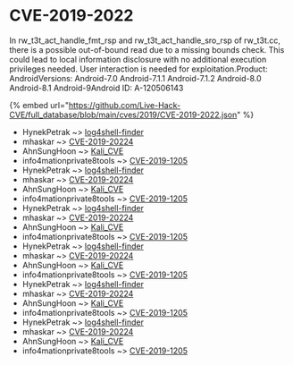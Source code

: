 # CVE-2019-2022

In rw_t3t_act_handle_fmt_rsp and rw_t3t_act_handle_sro_rsp of rw_t3t.cc, there is a possible out-of-bound read due to a missing bounds check. This could lead to local information disclosure with no additional execution privileges needed. User interaction is needed for exploitation.Product: AndroidVersions: Android-7.0 Android-7.1.1 Android-7.1.2 Android-8.0 Android-8.1 Android-9Android ID: A-120506143

{% embed url="https://github.com/Live-Hack-CVE/full_database/blob/main/cves/2019/CVE-2019-2022.json" %}


* HynekPetrak ~> [log4shell-finder](https://www.alice-snow.ru/2019/database/cve-2019-2022/log4shell-finder-hynekpetrak)
* mhaskar ~> [CVE-2019-20224](https://www.alice-snow.ru/2019/database/cve-2019-2022/cve-2019-20224-mhaskar)
* AhnSungHoon ~> [Kali_CVE](https://www.alice-snow.ru/2019/database/cve-2019-2022/kali_cve-ahnsunghoon)
* info4mationprivate8tools ~> [CVE-2019-1205](https://www.alice-snow.ru/2019/database/cve-2019-2022/cve-2019-1205-info4mationprivate8tools)
* HynekPetrak ~> [log4shell-finder](https://www.alice-snow.ru/2019/database/cve-2019-2022/log4shell-finder-hynekpetrak)
* mhaskar ~> [CVE-2019-20224](https://www.alice-snow.ru/2019/database/cve-2019-2022/cve-2019-20224-mhaskar)
* AhnSungHoon ~> [Kali_CVE](https://www.alice-snow.ru/2019/database/cve-2019-2022/kali_cve-ahnsunghoon)
* info4mationprivate8tools ~> [CVE-2019-1205](https://www.alice-snow.ru/2019/database/cve-2019-2022/cve-2019-1205-info4mationprivate8tools)
* HynekPetrak ~> [log4shell-finder](https://www.alice-snow.ru/2019/database/cve-2019-2022/log4shell-finder-hynekpetrak)
* mhaskar ~> [CVE-2019-20224](https://www.alice-snow.ru/2019/database/cve-2019-2022/cve-2019-20224-mhaskar)
* AhnSungHoon ~> [Kali_CVE](https://www.alice-snow.ru/2019/database/cve-2019-2022/kali_cve-ahnsunghoon)
* info4mationprivate8tools ~> [CVE-2019-1205](https://www.alice-snow.ru/2019/database/cve-2019-2022/cve-2019-1205-info4mationprivate8tools)
* HynekPetrak ~> [log4shell-finder](https://www.alice-snow.ru/2019/database/cve-2019-2022/log4shell-finder-hynekpetrak)
* mhaskar ~> [CVE-2019-20224](https://www.alice-snow.ru/2019/database/cve-2019-2022/cve-2019-20224-mhaskar)
* AhnSungHoon ~> [Kali_CVE](https://www.alice-snow.ru/2019/database/cve-2019-2022/kali_cve-ahnsunghoon)
* info4mationprivate8tools ~> [CVE-2019-1205](https://www.alice-snow.ru/2019/database/cve-2019-2022/cve-2019-1205-info4mationprivate8tools)
* HynekPetrak ~> [log4shell-finder](https://www.alice-snow.ru/2019/database/cve-2019-2022/log4shell-finder-hynekpetrak)
* mhaskar ~> [CVE-2019-20224](https://www.alice-snow.ru/2019/database/cve-2019-2022/cve-2019-20224-mhaskar)
* AhnSungHoon ~> [Kali_CVE](https://www.alice-snow.ru/2019/database/cve-2019-2022/kali_cve-ahnsunghoon)
* info4mationprivate8tools ~> [CVE-2019-1205](https://www.alice-snow.ru/2019/database/cve-2019-2022/cve-2019-1205-info4mationprivate8tools)
* HynekPetrak ~> [log4shell-finder](https://www.alice-snow.ru/2019/database/cve-2019-2022/log4shell-finder-hynekpetrak)
* mhaskar ~> [CVE-2019-20224](https://www.alice-snow.ru/2019/database/cve-2019-2022/cve-2019-20224-mhaskar)
* AhnSungHoon ~> [Kali_CVE](https://www.alice-snow.ru/2019/database/cve-2019-2022/kali_cve-ahnsunghoon)
* info4mationprivate8tools ~> [CVE-2019-1205](https://www.alice-snow.ru/2019/database/cve-2019-2022/cve-2019-1205-info4mationprivate8tools)